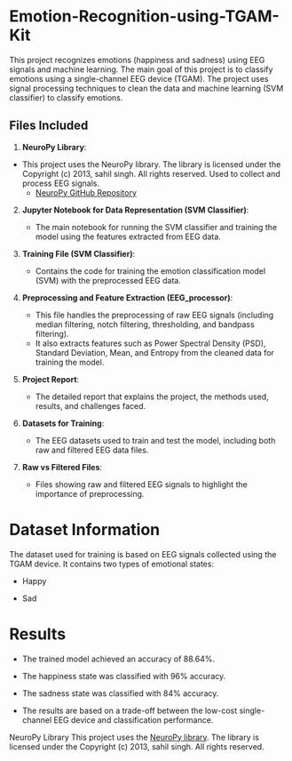 # Emotion-Recognition-using-TGAM-Kit
This project recognizes emotions (happiness and sadness) using EEG signals and machine learning. The main goal of this project is to classify emotions using a single-channel EEG device (TGAM). The project uses signal processing techniques to clean the data and machine learning (SVM classifier) to classify emotions.

## Files Included

1. **NeuroPy Library**:
- This project uses the NeuroPy library. The library is licensed under the Copyright (c) 2013, sahil singh. All rights reserved.
Used to collect and process EEG signals. 
   - [NeuroPy GitHub Repository](https://github.com/lihas/NeuroPy)

2. **Jupyter Notebook for Data Representation (SVM Classifier)**: 
   - The main notebook for running the SVM classifier and training the model using the features extracted from EEG data.
   
3. **Training File (SVM Classifier)**: 
   - Contains the code for training the emotion classification model (SVM) with the preprocessed EEG data.

4. **Preprocessing and Feature Extraction (EEG_processor)**: 
   - This file handles the preprocessing of raw EEG signals (including median filtering, notch filtering, thresholding, and bandpass filtering).
   - It also extracts features such as Power Spectral Density (PSD), Standard Deviation, Mean, and Entropy from the cleaned data for training the model.

5. **Project Report**: 
   - The detailed report that explains the project, the methods used, results, and challenges faced.

6. **Datasets for Training**: 
   - The EEG datasets used to train and test the model, including both raw and filtered EEG data files.

7. **Raw vs Filtered Files**: 
   - Files showing raw and filtered EEG signals to highlight the importance of preprocessing.

# Dataset Information
The dataset used for training is based on EEG signals collected using the TGAM device. It contains two types of emotional states:
- Happy
  
- Sad

# Results
- The trained model achieved an accuracy of 88.64%.

- The happiness state was classified with 96% accuracy.

- The sadness state was classified with 84% accuracy.

- The results are based on a trade-off between the low-cost single-channel EEG device and classification performance.















NeuroPy Library
This project uses the [NeuroPy library](https://github.com/lihas/NeuroPy). The library is licensed under the Copyright (c) 2013, sahil singh. All rights reserved.


